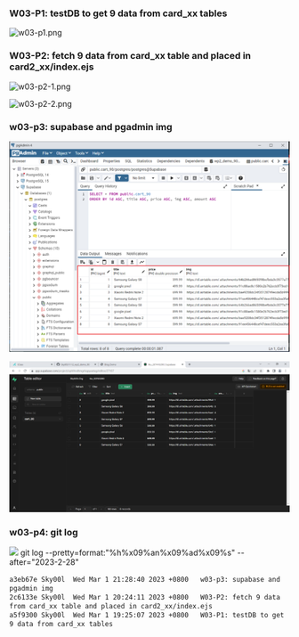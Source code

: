 ### W03-P1: testDB to get 9 data from card_xx tables 

![w03-p1.png](https://ophlhndtmgrbqpyaatag.supabase.co/storage/v1/object/public/demo-90/md_png/w03-p1.png)

### W03-P2: fetch 9 data from card_xx table and placed in card2_xx/index.ejs 

![w03-p2-1.png](https://ophlhndtmgrbqpyaatag.supabase.co/storage/v1/object/public/demo-90/md_png/w03-p2-1.png)

![w03-p2-2.png](https://ophlhndtmgrbqpyaatag.supabase.co/storage/v1/object/public/demo-90/md_png/w03-p2-2.png)

### w03-p3: supabase and pgadmin img

![](w03-p3-1.png)

![](w03-p3-2.png)

### w03-p4: git log

![](w03-p3-4.png)
git log --pretty=format:"%h%x09%an%x09%ad%x09%s" --after="2023-2-28"

```$ git log --pretty=format:"%h%x09%an%x09%ad%x09%s" --after="2023-2-28"
a3eb67e Sky00l  Wed Mar 1 21:28:40 2023 +0800   w03-p3: supabase and pgadmin img
2c6133e Sky00l  Wed Mar 1 20:24:11 2023 +0800   W03-P2: fetch 9 data from card_xx table and placed in card2_xx/index.ejs
a5f9300 Sky00l  Wed Mar 1 19:25:07 2023 +0800   W03-P1: testDB to get 9 data from card_xx tables
```
